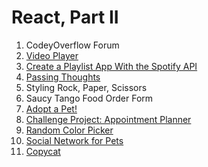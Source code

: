 # React, Part II

1. CodeyOverflow Forum
1. [Video Player](video-player)
1. [Create a Playlist App With the Spotify API](jammming-prj)
1. [Passing Thoughts](react-hooks-passing-thoughts)
1. Styling Rock, Paper, Scissors
1. Saucy Tango Food Order Form
1. [Adopt a Pet!](adopt-a-pet)
1. [Challenge Project: Appointment Planner](appointment-planner)
1. [Random Color Picker](random-color)
1. [Social Network for Pets](social-network-for-pets)
1. [Copycat](copycat)
